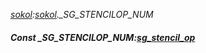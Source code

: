 _[sokol](../../modules/sokol/sokol-module.md):[sokol](../../modules/sokol/sokol-module.md).\_SG\_STENCILOP\_NUM_
##### Const \_SG\_STENCILOP\_NUM:[sg_stencil_op](../../modules/sokol/sokol-sg_stencil_op.md)
